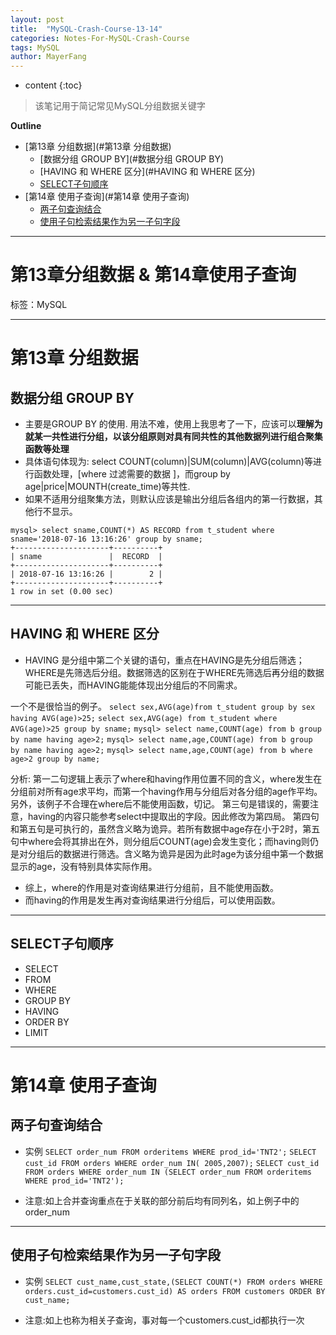 ```yaml
---
layout: post
title:  "MySQL-Crash-Course-13-14"
categories: Notes-For-MySQL-Crash-Course
tags: MySQL
author: MayerFang
---
```


* content
{:toc}


>该笔记用于简记常见MySQL分组数据关键字




**Outline**

- [第13章 分组数据](#第13章 分组数据)
	- [数据分组 GROUP BY](#数据分组 GROUP BY)
	- [HAVING 和 WHERE 区分](#HAVING 和 WHERE 区分)
	- [SELECT子句顺序](#SELECT子句顺序)
- [第14章 使用子查询](#第14章 使用子查询)
	- [两子句查询结合](#两子句查询结合)
	- [使用子句检索结果作为另一子句字段](#使用子句检索结果作为另一子句字段)



---

# 第13章分组数据 & 第14章使用子查询

标签：MySQL

---

# 第13章 分组数据

## 数据分组 GROUP BY

- 主要是GROUP BY 的使用. 用法不难，使用上我思考了一下，应该可以**理解为就某一共性进行分组，以该分组原则对具有同共性的其他数据列进行组合聚集函数等处理**
- 具体语句体现为: select COUNT(column)|SUM(column)|AVG(column)等进行函数处理，[where 过滤需要的数据 ]，而group by age|price|MOUNTH(create_time)等共性.
- 如果不适用分组聚集方法，则默认应该是输出分组后各组内的第一行数据，其他行不显示。

```
mysql> select sname,COUNT(*) AS RECORD from t_student where sname='2018-07-16 13:16:26' group by sname;
+---------------------+----------+
| sname               |  RECORD  |
+---------------------+----------+
| 2018-07-16 13:16:26 |        2 |
+---------------------+----------+
1 row in set (0.00 sec)

```

---

## HAVING 和 WHERE 区分

- HAVING 是分组中第二个关键的语句，重点在HAVING是先分组后筛选；WHERE是先筛选后分组。数据筛选的区别在于WHERE先筛选后再分组的数据可能已丢失，而HAVING能能体现出分组后的不同需求。

一个不是很恰当的例子。
`select sex,AVG(age)from t_student group by sex having AVG(age)>25;`
`select sex,AVG(age) from t_student where AVG(age)>25 group by sname;`
`mysql> select name,COUNT(age) from b group by name having age>2;`
`mysql> select name,age,COUNT(age) from b group by name having age>2;`
`mysql> select name,age,COUNT(age) from b where age>2 group by name;`

分析:
第一二句逻辑上表示了where和having作用位置不同的含义，where发生在分组前对所有age求平均，而第一个having作用与分组后对各分组的age作平均。另外，该例子不合理在where后不能使用函数，切记。
第三句是错误的，需要注意，having的内容只能参考select中提取出的字段。因此修改为第四局。
第四句和第五句是可执行的，虽然含义略为诡异。若所有数据中age存在小于2时，第五句中where会将其排出在外，则分组后COUNT(age)会发生变化；而having则仍是对分组后的数据进行筛选。含义略为诡异是因为此时age为该分组中第一个数据显示的age，没有特别具体实际作用。


- 综上，where的作用是对查询结果进行分组前，且不能使用函数。
- 而having的作用是发生再对查询结果进行分组后，可以使用函数。

---

## SELECT子句顺序

- SELECT
- FROM 
- WHERE
- GROUP BY
- HAVING
- ORDER BY
- LIMIT

---

# 第14章 使用子查询

## 两子句查询结合

- 实例
`SELECT order_num FROM orderitems WHERE prod_id='TNT2';`
`SELECT cust_id FROM orders WHERE order_num IN( 2005,2007);`
`SELECT cust_id FROM orders WHERE order_num IN (SELECT order_num FROM orderitems WHERE prod_id='TNT2');`


- 注意:如上合并查询重点在于关联的部分前后均有同列名，如上例子中的order_num

---

## 使用子句检索结果作为另一子句字段

- 实例
`SELECT cust_name,cust_state,(SELECT COUNT(*) FROM orders WHERE orders.cust_id=customers.cust_id) AS orders FROM customers ORDER BY cust_name;`

- 注意:如上也称为相关子查询，事对每一个customers.cust_id都执行一次